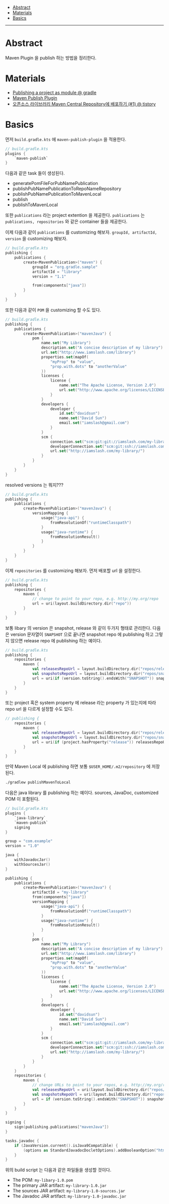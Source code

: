 - [Abstract](#abstract)
- [Materials](#materials)
- [Basics](#basics)

----

# Abstract

Maven Plugin 을 publish 하는 방법을 정리한다.

# Materials

* [Publishing a project as module @ gradle](https://docs.gradle.org/current/userguide/publishing_setup.html)
* [Maven Publish Plugin](https://docs.gradle.org/current/userguide/publishing_maven.html)
* [오픈소스 라이브러리 Maven Central Repository에 배포하기 (#1) @ tistory](https://sw-architect.tistory.com/10)

# Basics

먼저 `build.gradle.kts` 에 `maven-publish-plugin` 을 적용한다.

```kotlin
// build.gradle.kts
plugins {
    `maven-publish`
}
```

다음과 같은 task 들이 생성된다.

* generatePomFileForPubNamePublication
* publishPubNamePublicationToRepoNameRepository
* publishPubNamePublicationToMavenLocal
* publish
* publishToMavenLocal

또한 `publications` 라는 project extention 을 제공한다. `publications` 는 `publications, repositories` 와 같은 container 들을 제공한다.

이제 다음과 같이 `publications` 를 customizing 해보자. `groupId, artifactId, version` 을 customizing 해보자.

```kotlin
// build.gradle.kts
publishing {
    publications {
        create<MavenPublication>("maven") {
            groupId = "org.gradle.sample"
            artifactId = "library"
            version = "1.1"

            from(components["java"])
        }
    }
}
```

또한 다음과 같이 `POM` 을 customizing 할 수도 있다.

```kotlin
// build.gradle.kts
publishing {
    publications {
        create<MavenPublication>("mavenJava") {
            pom {
                name.set("My Library")
                description.set("A concise description of my library")
                url.set("http://www.iamslash.com/library")
                properties.set(mapOf(
                    "myProp" to "value",
                    "prop.with.dots" to "anotherValue"
                ))
                licenses {
                    license {
                        name.set("The Apache License, Version 2.0")
                        url.set("http://www.apache.org/licenses/LICENSE-2.0.txt")
                    }
                }
                developers {
                    developer {
                        id.set("davidsun")
                        name.set("David Sun")
                        email.set("iamslash@gmail.com")
                    }
                }
                scm {
                    connection.set("scm:git:git://iamslash.com/my-library.git")
                    developerConnection.set("scm:git:ssh://iamslash.com/my-library.git")
                    url.set("http://iamslash.com/my-library/")
                }
            }
        }
    }
}
```

resolved versions 는 뭐지???

```kotlin
// build.gradle.kts
publishing {
    publications {
        create<MavenPublication>("mavenJava") {
            versionMapping {
                usage("java-api") {
                    fromResolutionOf("runtimeClasspath")
                }
                usage("java-runtime") {
                    fromResolutionResult()
                }
            }
        }
    }
}
```

이제 `repositories` 를 customizing 해보자. 먼저 배포할 url 을 설정한다.

```kotlin
// build.gradle.kts
publishing {
    repositories {
        maven {
            // change to point to your repo, e.g. http://my.org/repo
            url = uri(layout.buildDirectory.dir("repo"))
        }
    }
}
```

보통 libary 의 version 은 snapshot, release 와 같이 두가지 형태로 관리한다. 다음은 version 문자열이 `SNAPSHOT` 으로 끝나면 snapshot repo 에 publishing 하고 그렇지 않으면 release repo 에 publishing 하는 예이다.

```kotlin
// build.gradle.kts
publishing {
    repositories {
        maven {
            val releasesRepoUrl = layout.buildDirectory.dir("repos/releases")
            val snapshotsRepoUrl = layout.buildDirectory.dir("repos/snapshots")
            url = uri(if (version.toString().endsWith("SNAPSHOT")) snapshotsRepoUrl else releasesRepoUrl)
        }
    }
}
```

또는 project 혹은 system property 에 release 라는 property 가 있는지에 따라 repo url 을 다르게 설정할 수도 있다.

```kotlin
// publishing {
    repositories {
        maven {
            val releasesRepoUrl = layout.buildDirectory.dir("repos/releases")
            val snapshotsRepoUrl = layout.buildDirectory.dir("repos/snapshots")
            url = uri(if (project.hasProperty("release")) releasesRepoUrl else snapshotsRepoUrl)
        }
    }
}
```

만약 Maven Local 에 publishing 하면 보통 `$USER_HOME/.m2/repository` 에 저장된다.

```bash
./gradlew publishMavenToLocal
```

다음은 java library 를 publishing 하는 예이다. sources, JavaDoc, customized POM 이 포함된다. 

```kotlin
// build.gradle.kts
plugins {
    `java-library`
    `maven-publish`
    signing
}

group = "com.example"
version = "1.0"

java {
    withJavadocJar()
    withSourcesJar()
}

publishing {
    publications {
        create<MavenPublication>("mavenJava") {
            artifactId = "my-library"
            from(components["java"])
            versionMapping {
                usage("java-api") {
                    fromResolutionOf("runtimeClasspath")
                }
                usage("java-runtime") {
                    fromResolutionResult()
                }
            }
            pom {
                name.set("My Library")
                description.set("A concise description of my library")
                url.set("http://www.iamslash.com/library")
                properties.set(mapOf(
                    "myProp" to "value",
                    "prop.with.dots" to "anotherValue"
                ))
                licenses {
                    license {
                        name.set("The Apache License, Version 2.0")
                        url.set("http://www.apache.org/licenses/LICENSE-2.0.txt")
                    }
                }
                developers {
                    developer {
                        id.set("davidsun")
                        name.set("David Sun")
                        email.set("iamslash@gmail.com")
                    }
                }
                scm {
                    connection.set("scm:git:git://iamslash.com/my-library.git")
                    developerConnection.set("scm:git:ssh://iamslash.com/my-library.git")
                    url.set("http://iamslash.com/my-library/")
                }
            }
        }
    }
    repositories {
        maven {
            // change URLs to point to your repos, e.g. http://my.org/repo
            val releasesRepoUrl = uri(layout.buildDirectory.dir("repos/releases"))
            val snapshotsRepoUrl = uri(layout.buildDirectory.dir("repos/snapshots"))
            url = if (version.toString().endsWith("SNAPSHOT")) snapshotsRepoUrl else releasesRepoUrl
        }
    }
}

signing {
    sign(publishing.publications["mavenJava"])
}

tasks.javadoc {
    if (JavaVersion.current().isJava9Compatible) {
        (options as StandardJavadocDocletOptions).addBooleanOption("html5", true)
    }
}
```

위의 build script 는 다음과 같은 파일들을 생성할 것이다.

* The POM: `my-libary-1.0.pom`
* The primary JAR artifact: `my-library-1.0.jar`
* The sources JAR artifact: `my-library-1.0-sources.jar`
* The Javadoc JAR artifact: `my-library-1.0-javadoc.jar`
